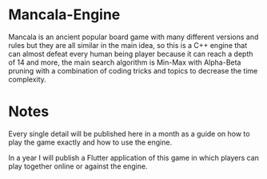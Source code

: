 # Mancala-Engine
Mancala is an ancient popular board game with many different versions and rules but they are all similar in the main idea, so this is a C++ engine that can almost defeat every human being player because it can reach a depth of 14 and more, the main search algorithm is Min-Max with Alpha-Beta pruning with a combination of coding tricks and topics to decrease the time complexity.


# Notes
Every single detail will be published here in a month as a guide on how to play the game exactly and how to use the engine.

In a year I will publish a Flutter application of this game in which players can play together online or against the engine.
